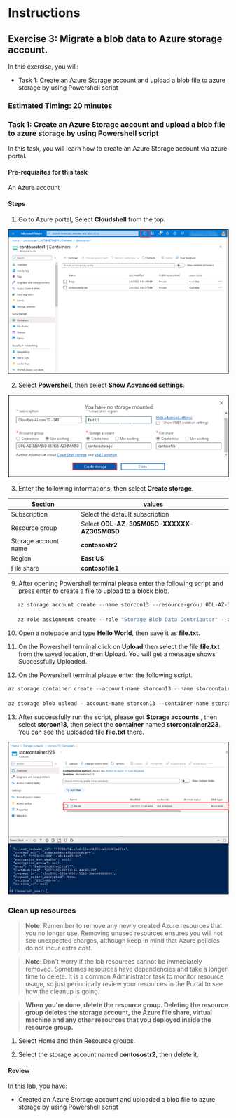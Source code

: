 # Instructions

## Exercise 3: Migrate a blob data to Azure storage account.

In this exercise, you will:

+ Task 1: Create an Azure Storage account and upload a blob file to azure storage by using Powershell script


### Estimated Timing: 20 minutes

### Task 1: Create an Azure Storage account and upload a blob file to azure storage by using Powershell script

In this task, you will learn how to create an Azure Storage account via azure portal.

#### Pre-requisites for this task

An Azure account

#### Steps

1. Go to Azure portal, Select **Cloudshell** from the top.

![img](../media/strg4.png)

2. Select **Powershell**, then select **Show Advanced settings**.

![img](../media/strg2a.png)

3. Enter the following informations, then select **Create storage**.

  | Section | values |
  | ------- | ------ |
  | Subscription | Select the default subscription |
  | Resource group | Select **ODL-AZ-305M05D-XXXXXX-AZ305M05D** |
  | Storage account name | **contosostr2** |
  | Region | **East US** |
  | File share | **contosofile1** |

9. After opening Powershell terminal please enter the following script and press enter to create a file to upload to a block blob.

  ```Powershell
     az storage account create --name storcon13 --resource-group ODL-AZ-305M05D-XXXXX-AZ305M05D --location EastUS --sku Standard_LRS --encryption-services blob
     
     az role assignment create --role "Storage Blob Data Contributor" --assignee odl_user_XXXXXX@cloudlabsai.com --scope "/subscriptions/<subscription-ID>/providers/Microsoft.Storage/storageAccounts/storcon13"
   ```
10. Open a notepade and type **Hello World**, then save it as **file.txt**.

11. On the Powershell terminal click on **Upload** then select the file **file.txt** from the saved location, then Upload. You will get a message shows Successfully Uploaded.

12. On the Powershell terminal please enter the following script.

  ```Powershell
  az storage container create --account-name storcon13 --name storcontainer123 --auth-mode login
  
  az storage blob upload --account-name storcon13 --container-name storcontainer223 --name file.txt --file file.txt --auth-mode login
  ```
  
13. After successfully run the script, please got **Storage accounts** , then select **storcon13**, then select the **container** named **storcontainer223**. You can see the uploaded file **file.txt** there.
  
![img](../media/strg6.png)
  
### Clean up resources

   >**Note**: Remember to remove any newly created Azure resources that you no longer use. Removing unused resources ensures you will not see unexpected charges, although keep in mind that Azure policies do not incur extra cost.
   
   >**Note**:  Don't worry if the lab resources cannot be immediately removed. Sometimes resources have dependencies and take a longer time to delete. It is a common Administrator task to monitor resource usage, so just periodically review your resources in the Portal to see how the cleanup is going.

   >**When you're done, delete the resource group. Deleting the resource group deletes the storage account, the Azure file share, virtual machine and any other resources that you deployed inside the resource group.**

1. Select Home and then Resource groups.

2. Select the storage account named **contosostr2**, then delete it.
   
#### Review

In this lab, you have:

- Created an Azure Storage account and uploaded a blob file to azure storage by using Powershell script
